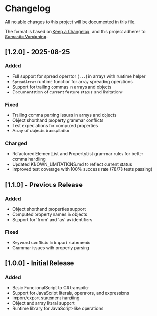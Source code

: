 # Changelog

All notable changes to this project will be documented in this file.

The format is based on [Keep a Changelog](https://keepachangelog.com/en/1.0.0/),
and this project adheres to [Semantic Versioning](https://semver.org/spec/v2.0.0.html).

## [1.2.0] - 2025-08-25

### Added
- Full support for spread operator (`...`) in arrays with runtime helper
- `SpreadArray` runtime function for array spreading operations
- Support for trailing commas in arrays and objects
- Documentation of current feature status and limitations

### Fixed
- Trailing comma parsing issues in arrays and objects
- Object shorthand property grammar conflicts
- Test expectations for computed properties
- Array of objects transpilation

### Changed
- Refactored ElementList and PropertyList grammar rules for better comma handling
- Updated KNOWN_LIMITATIONS.md to reflect current status
- Improved test coverage with 100% success rate (78/78 tests passing)

## [1.1.0] - Previous Release

### Added
- Object shorthand properties support
- Computed property names in objects
- Support for 'from' and 'as' as identifiers

### Fixed
- Keyword conflicts in import statements
- Grammar issues with property parsing

## [1.0.0] - Initial Release

### Added
- Basic FunctionalScript to C# transpiler
- Support for JavaScript literals, operators, and expressions
- Import/export statement handling
- Object and array literal support
- Runtime library for JavaScript-like operations